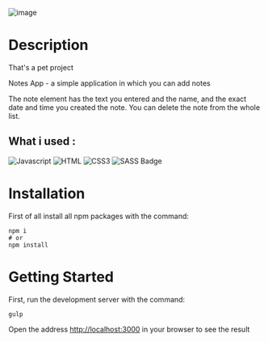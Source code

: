 ![image](https://user-images.githubusercontent.com/92051961/189174831-dfae486a-8e9a-4c6d-87a3-e6902fe9a351.png)

# Description
That's a pet project

Notes App - a simple application in which you can add notes

The note element has the text you entered and the name, and the exact date and time you created the note. You can delete the note from the whole list.

## What i used :

![Javascript](https://img.shields.io/badge/Javascript-F0DB4F?style=for-the-badge&labelColor=black&logo=javascript&logoColor=F0DB4F)
![HTML](https://img.shields.io/badge/HTML5-E34F26?style=for-the-badge&logo=html5&logoColor=white)
![CSS3](https://img.shields.io/badge/CSS3-1572B6?style=for-the-badge&logo=css3&logoColor=white)
![SASS Badge](https://img.shields.io/badge/Sass-CC6699?style=for-the-badge&logo=sass&logoColor=white)

# Installation
First of all install all npm packages with the command:
```
npm i
# or
npm install
```
# Getting Started
First, run the development server with the command: 
```
gulp
```
Open the address [http://localhost:3000](http://localhost:3000) in your browser to see the result
